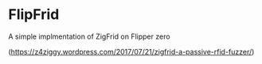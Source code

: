 # FlipFrid

A simple implmentation of ZigFrid on Flipper zero

(https://z4ziggy.wordpress.com/2017/07/21/zigfrid-a-passive-rfid-fuzzer/)